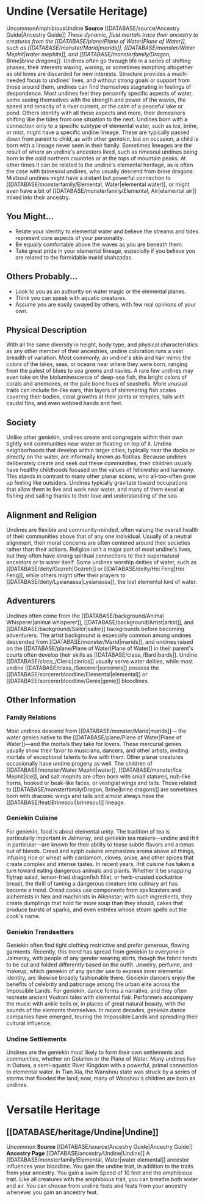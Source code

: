 ﻿---
ability: null
ability_boost: null
ability_flaw: null
hp: null
id: '37'
land_speed: null
language: null
max_speed: null
name: Undine
rarity: null
rus_type_level: null
size: null
source: '[[DATABASE/source/Ancestry Guide|Ancestry Guide]]'
speed: null
trait: null
type: null
vision: null

---
# Undine (Versatile Heritage)

<span class="trait-uncommon item-trait">Uncommon</span><span class="item-trait">Amphibious</span><span class="item-trait">Undine</span>
**Source** [[DATABASE/source/Ancestry Guide|Ancestry Guide]] 
_These dynamic, fluid mortals trace their ancestry to creatures from the [[DATABASE/plane/Plane of Water|Plane of Water]], such as [[DATABASE/monster/Marid|marids]], [[DATABASE/monster/Water Mephit|water mephits]], and [[DATABASE/monsterfamily/Dragon, Brine|brine dragons]]._
Undines often go through life in a series of shifting phases, their interests waxing, waning, or sometimes morphing altogether as old loves are discarded for new interests. Structure provides a much-needed focus to undines' lives, and without strong goals or support from those around them, undines can find themselves stagnating in feelings of despondence. Most undines feel they personify specific aspects of water, some seeing themselves with the strength and power of the waves, the speed and tenacity of a river current, or the calm of a peaceful lake or pond. Others identify with all these aspects and more, their demeanors shifting like the tides from one situation to the next.
 Undines born with a connection only to a specific subtype of elemental water, such as ice, brine, or mist, might have a specific undine lineage. These are typically passed down from parent to child, as with other geniekin, but on occasion, a child is born with a lineage never seen in their family. Sometimes lineages are the result of where an undine's ancestors lived, such as rimesoul undines being born in the cold northern countries or at the tops of mountain peaks. At other times it can be related to the undine's elemental heritage, as is often the case with brinesoul undines, who usually descend from brine dragons. Mistsoul undines might have a distant but powerful connection to [[DATABASE/monsterfamily/Elemental, Water|elemental water]], or might even have a bit of [[DATABASE/monsterfamily/Elemental, Air|elemental air]] mixed into their ancestry.

## You Might...

* Relate your identity to elemental water and believe the streams and tides represent core aspects of your personality.
* Be equally comfortable above the waves as you are beneath them.
* Take great pride in your elemental lineage, especially if you believe you are related to the formidable marid shahzadas.

## Others Probably...

* Look to you as an authority on water magic or the elemental planes.
* Think you can speak with aquatic creatures.
* Assume you are easily swayed by others, with few real opinions of your own.

## Physical Description

With all the same diversity in height, body type, and physical characteristics as any other member of their ancestries, undine coloration runs a vast breadth of variation. Most commonly, an undine's skin and hair mimic the colors of the lakes, seas, or oceans near where they were born, ranging from the palest of blues to sea greens and navies. A rare few undines may even take on the bioluminescence of deep-sea fish, the bright colors of corals and anemones, or the pale bone hues of seashells. More unusual traits can include fin-like ears, thin layers of shimmering fish scales covering their bodies, coral growths at their joints or temples, tails with caudal fins, and even webbed hands and feet.

## Society

Unlike other geniekin, undines create and congregate within their own tightly knit communities near water or floating on top of it. Undine neighborhoods that develop within larger cities, typically near the docks or directly on the water, are informally known as flotillas. Because undines deliberately create and seek out these communities, their children usually have healthy childhoods focused on the values of fellowship and harmony. This stands in contrast to many other planar scions, who all-too-often grow up feeling like outsiders.
 Undines typically gravitate toward occupations that allow them to live and work near water, and many of them excel at fishing and sailing thanks to their love and understanding of the sea.

## Alignment and Religion

Undines are flexible and community-minded, often valuing the overall health of their communities above that of any one individual. Usually of a neutral alignment, their moral concerns are often centered around their societies rather than their actions.
 Religion isn't a major part of most undine's lives, but they often have strong spiritual connections to their supernatural ancestors or to water itself. Some undines worship deities of water, such as [[DATABASE/deity/Gozreh|Gozreh]] or [[DATABASE/deity/Hei Feng|Hei Feng]], while others might offer their prayers to [[DATABASE/deity/Lysianassa|Lysianassa]], the lost elemental lord of water.

## Adventurers

Undines often come from the [[DATABASE/background/Animal Whisperer|animal whisperer]], [[DATABASE/background/Artist|artist]], and [[DATABASE/background/Sailor|sailor]] backgrounds before becoming adventurers. The artist background is especially common among undines descended from [[DATABASE/monster/Marid|marids]], and undines raised on the [[DATABASE/plane/Plane of Water|Plane of Water]] in their parent's courts often develop their skills as [[DATABASE/class_/Bard|bards]]. Undine [[DATABASE/class_/Cleric|clerics]] usually serve water deities, while most undine [[DATABASE/class_/Sorcerer|sorcerers]] possess the [[DATABASE/sorcererbloodline/Elemental|elemental]] or [[DATABASE/sorcererbloodline/Genie|genie]] bloodlines.

## Other Information

### Family Relations

Most undines descend from [[DATABASE/monster/Marid|marids]]— the water genies native to the [[DATABASE/plane/Plane of Water|Plane of Water]]—and the mortals they take for lovers. These mercurial genies usually show their favor to musicians, dancers, and other artists, inviting mortals of exceptional talents to live with them. Other planar creatures occasionally have undine progeny as well. The children of [[DATABASE/monster/Water Mephit|water]], [[DATABASE/monster/Ice Mephit|ice]], and salt mephits are often born with small statures, nub-like horns, hooked or beak-like faces, or vestigial wings and tails. Those related to [[DATABASE/monsterfamily/Dragon, Brine|brine dragons]] are sometimes born with draconic wings and tails and almost always have the [[DATABASE/feat/Brinesoul|brinesoul]] lineage.

### Geniekin Cuisine

For geniekin, food is about elemental unity. The tradition of tea is particularly important in Jalmeray, and geniekin tea makers—undine and ifrit in particular—are known for their ability to tease subtle flavors and aromas out of blends. Oread and sylph cuisine emphasizes aroma above all things, infusing rice or wheat with cardamom, cloves, anise, and other spices that create complex and intense tastes. In recent years, ifrit cuisine has taken a turn toward eating dangerous animals and plants. Whether it be snapping flytrap salad, lemon-fried dragonfish fillet, or herb-crusted cockatrice breast, the thrill of taming a dangerous creature into culinary art has become a trend. Oread cooks use components from spellcasters and alchemists in Nex and machinists in Alkenstar; with such ingredients, they create dumplings that hold far more soup than they should, cakes that produce bursts of sparks, and even entrées whose steam spells out the cook's name.

### Geniekin Trendsetters

Geniekin often find tight clothing restrictive and prefer generous, flowing garments. Recently, this trend has spread from geniekin to everyone in Jalmeray, with people of any gender wearing skirts, though the fabric tends to be cut and folded differently based on the outfit. Jewelry, perfume, and makeup, which geniekin of any gender use to express inner elemental identity, are likewise broadly fashionable there.
 Geniekin dancers enjoy the benefits of celebrity and patronage among the urban elite across the Impossible Lands. For geniekin, dance forms a narrative, and they often recreate ancient Vudrani tales with elemental flair. Performers accompany the music with ankle bells or, in places of great natural beauty, with the sounds of the elements themselves. In recent decades, geniekin dance companies have emerged, touring the Impossible Lands and spreading their cultural influence.

### Undine Settlements

Undines are the geniekin most likely to form their own settlements and communities, whether on Golarion or the Plane of Water. Many undines live in Outsea, a semi-aquatic River Kingdom with a powerful, primal connection to elemental water. In Tian Xia, the Wanshou state was struck by a series of storms that flooded the land; now, many of Wanshou's children are born as undines.

# Versatile Heritage

## [[DATABASE/heritage/Undine|Undine]]

<span class="trait-uncommon item-trait">Uncommon</span>
**Source** [[DATABASE/source/Ancestry Guide|Ancestry Guide]] 
**Ancestry Page** [[DATABASE/ancestry/Undine|Undine]]
A [[DATABASE/monsterfamily/Elemental, Water|water elemental]] ancestor influences your bloodline. You gain the undine trait, in addition to the traits from your ancestry. You gain a swim Speed of 10 feet and the amphibious trait. Like all creatures with the amphibious trait, you can breathe both water and air. You can choose from undine feats and feats from your ancestry whenever you gain an ancestry feat.